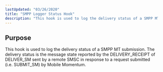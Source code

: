 ```yaml
---
lastUpdated: "03/26/2020"
title: "SMPP Logger Status Hook"
description: "This hook is used to log the delivery status of a SMPP MT submission The delivery status is the message state reported by the DELIVERY RECEIPT of DELIVER SM sent by a remote SMSC in response to a request submitted i e SUBMIT SM by Mobile Momentum..."
---
```



## <a name="SMPPLogStatusHook.purpose"></a> Purpose

This hook is used to log the delivery status of a SMPP MT submission. The delivery status is the message state reported by the DELIVERY_RECEIPT of DELIVER_SM sent by a remote SMSC in response to a request submitted (i.e. SUBMIT_SM) by Mobile Momentum.
